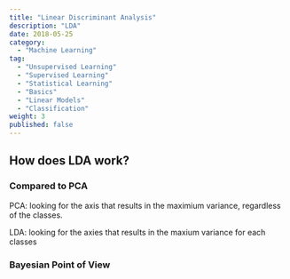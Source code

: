 ```yaml
---
title: "Linear Discriminant Analysis"
description: "LDA"
date: 2018-05-25
category:
  - "Machine Learning"
tag:
  - "Unsupervised Learning"
  - "Supervised Learning"
  - "Statistical Learning"
  - "Basics"
  - "Linear Models"
  - "Classification"
weight: 3
published: false
---
```


## How does LDA work?

### Compared to PCA

PCA: looking for the axis that results in the maximium variance, regardless of the classes.

LDA:  looking for the axies that results in the maxium variance for each classes

### Bayesian Point of View